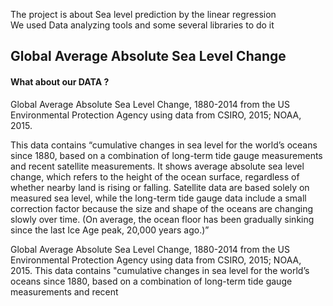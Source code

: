 The project is about Sea level prediction by the linear regression <br>
We used Data analyzing tools and some several libraries to do it

<h2>Global Average Absolute Sea Level Change</h2>
<h4>What about our DATA ? </h4>
<div>Global Average Absolute Sea Level Change, 1880-2014 from the US Environmental Protection Agency using data from CSIRO, 2015; NOAA, 2015.

This data contains “cumulative changes in sea level for the world’s oceans since 1880,
based on a combination of long-term tide gauge measurements and recent satellite measurements.
It shows average absolute sea level change, which refers to the height of the ocean surface, regardless of whether nearby land is rising or falling.
Satellite data are based solely on measured sea level,
while the long-term tide gauge data include a small correction factor because the size and shape of the oceans are changing slowly over time.
(On average, the ocean floor has been gradually sinking since the last Ice Age peak, 20,000 years ago.)”

Global Average Absolute Sea Level Change, 1880-2014 from the US Environmental Protection Agency using data from CSIRO, 2015;
NOAA, 2015. This data contains "cumulative changes in sea level for the world’s oceans since 1880,
based on a combination of long-term tide gauge measurements and recent</div>
